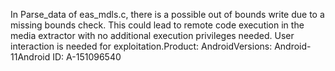In Parse_data of eas_mdls.c, there is a possible out of bounds write due to a missing bounds check. This could lead to remote code execution in the media extractor with no additional execution privileges needed. User interaction is needed for exploitation.Product: AndroidVersions: Android-11Android ID: A-151096540